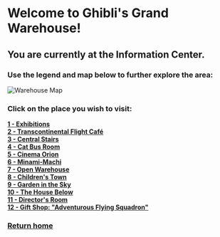 # Welcome to Ghibli's Grand Warehouse! 
## You are currently at the Information Center.
### Use the legend and map below to further explore the area:

![Warehouse Map](warehouse-map.png)

### Click on the place you wish to visit:
**[1 - Exhibitions](https://github.com/mollyjones2023/ghibli-simulacrum/blob/main/2-ghibli-grand-warehouse/1-exhibitions/exhibitions.md)**
<br>
**[2 - Transcontinental Flight Café](https://github.com/mollyjones2023/ghibli-simulacrum/blob/main/2-ghibli-grand-warehouse/2-transcontinental-flight-cafe/cafe.md)**
<br>
**[3 - Central Stairs](https://github.com/mollyjones2023/ghibli-simulacrum/blob/main/2-ghibli-grand-warehouse/3-central-stairs/stairs.md)**
<br>
**[4 - Cat Bus Room](https://github.com/mollyjones2023/ghibli-simulacrum/edit/main/2-ghibli-grand-warehouse/4-cat-bus-room/bus.md)**
<br>
**[5 - Cinema Orion](https://github.com/mollyjones2023/ghibli-simulacrum/edit/main/2-ghibli-grand-warehouse/5-cinema-orion/cinema.md)**
<br>
**[6 - Minami-Machi]()**
<br>
**[7 - Open Warehouse]()**
<br>
**[8 - Children's Town]()**
<br>
**[9 - Garden in the Sky]()**
<br>
**[10 - The House Below]()**
<br>
**[11 - Director's Room]()**
<br>
**[12 - Gift Shop: "Adventurous Flying Squadron"]()**
<br>

### [Return home](https://github.com/mollyjones2023/ghibli-simulacrum/tree/main#readme)
